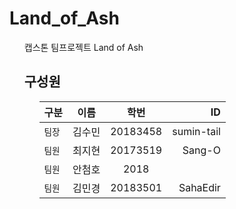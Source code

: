 # Land_of_Ash
<ol>
캡스톤 팀프로젝트 Land of Ash <br>

## 구성원
<ol>
  
구분 | 이름 | 학번 | ID
---|:---:|:---:|---:
`팀장` | 김수민 | 20183458 | sumin-tail
`팀원` | 최지현 | 20173519 | Sang-O
`팀원` | 안첨호 | 2018 | 
`팀원` | 김민경 | 20183501 | SahaEdir
